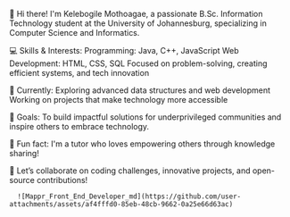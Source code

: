 👋 Hi there! I'm Kelebogile Mothoagae, a passionate B.Sc. Information Technology student at the University of Johannesburg, specializing in Computer Science and Informatics.

💻 Skills & Interests:
Programming: Java, C++, JavaScript
Web Development: HTML, CSS, SQL
Focused on problem-solving, creating efficient systems, and tech innovation

🌱 Currently:
Exploring advanced data structures and web development
Working on projects that make technology more accessible

🎯 Goals:
To build impactful solutions for underprivileged communities and inspire others to embrace technology.

🌟 Fun fact: I'm a tutor who loves empowering others through knowledge sharing!

🚀 Let’s collaborate on coding challenges, innovative projects, and open-source contributions!

      ![Mappr_Front_End_Developer_md](https://github.com/user-attachments/assets/af4fffd0-85eb-48cb-9662-0a25e66d63ac)

